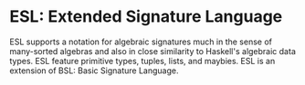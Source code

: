 # ESL: Extended Signature Language

ESL supports a notation for algebraic signatures much in the sense of many-sorted algebras and also in close similarity to Haskell's algebraic data types. ESL feature primitive types, tuples, lists, and maybies. ESL is an extension of BSL: Basic Signature Language.
